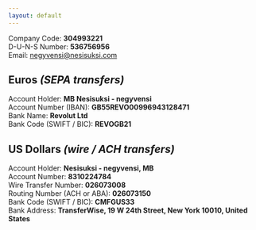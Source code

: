 ```yaml
---
layout: default
---
```


<section>
    <div class="container">
        Company Code: <strong>304993221</strong><br />
        D-U-N-S Number: <strong>536756956</strong><br />
        Email: <a href="mailto:negyvensi@nesisuksi.com">negyvensi@nesisuksi.com</a>
    </div>
</section>

<section>
    <div class="container">
        <h2>Euros <em>(SEPA transfers)</em></h2>
        Account Holder: <strong>MB Nesisuksi - negyvensi</strong><br />
        Account Number (IBAN): <strong>GB55REVO00996943128471</strong><br />
        Bank Name: <strong>Revolut Ltd</strong><br />
        Bank Code (SWIFT / BIC): <strong>REVOGB21</strong>
        <h2>US Dollars <em>(wire / ACH transfers)</em></h2>
        Account Holder: <strong>Nesisuksi - negyvensi, MB</strong><br />
        Account Number: <strong>8310224784</strong><br />
        Wire Transfer Number: <strong>026073008</strong><br />
        Routing Number (ACH or ABA): <strong>026073150</strong><br />
        Bank Code (SWIFT / BIC): <strong>CMFGUS33</strong><br />
        Bank Address: <strong>TransferWise, 19 W 24th Street, New York 10010, United States</strong>
    </div>
</section>
